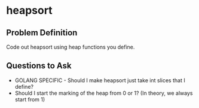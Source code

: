 # heapsort

## Problem Definition
Code out heapsort using heap functions you define. 

## Questions to Ask
- GOLANG SPECIFIC - Should I make heapsort just take int slices that I define?
- Should I start the marking of the heap from 0 or 1? (In theory, we always start from 1)

